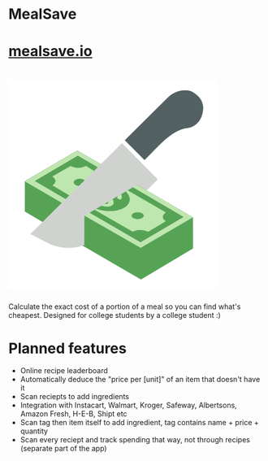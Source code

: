 # MealSave
# [mealsave.io](mealsave.io)
# [![Logo](./images/logo.svg)](mealsave.io)

Calculate the exact cost of a portion of a meal so you can find what's cheapest. Designed for college students by a college student :)

# Planned features
* Online recipe leaderboard
* Automatically deduce the "price per [unit]" of an item that doesn't have it
* Scan reciepts to add ingredients
* Integration with Instacart, Walmart, Kroger, Safeway, Albertsons, Amazon Fresh, H-E-B, Shipt etc
* Scan tag then item itself to add ingredient, tag contains name + price + quantity
* Scan every reciept and track spending that way, not through recipes (separate part of the app) 